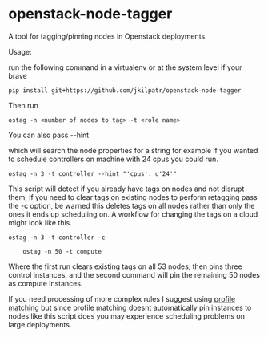 # openstack-node-tagger
A tool for tagging/pinning nodes in Openstack deployments

Usage:

run the following command in a virtualenv or at the system level if your brave

	pip install git+https://github.com/jkilpatr/openstack-node-tagger

Then run

 	ostag -n <number of nodes to tag> -t <role name>

You can also pass --hint <search string> which will search the node properties for a string
for example if you wanted to schedule controllers on machine with 24 cpus you could run.

	ostag -n 3 -t controller --hint "'cpus': u'24'"

This script will detect if you already have tags on nodes and not disrupt them, if you need to clear
tags on existing nodes to perform retagging pass the -c option, be warned this deletes tags on all nodes
rather than only the ones it ends up scheduling on. A workflow for changing the tags on a cloud might look
like this.

	ostag -n 3 -t controller -c

        ostag -n 50 -t compute

Where the first run clears existing tags on all 53 nodes, then pins three control instances, and the second command
will pin the remaining 50 nodes as compute instances.

If you need processing of more complex rules I suggest using [profile matching](https://docs.openstack.org/developer/tripleo-docs/advanced_deployment/profile_matching.html) but since profile matching doesnt automatically pin
instances to nodes like this script does you may experience scheduling problems on large deployments.
